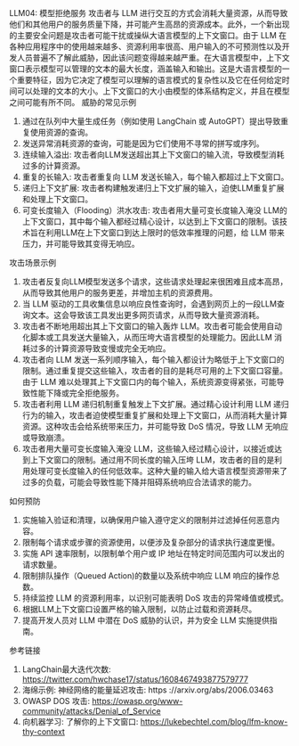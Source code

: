 LLM04: 模型拒绝服务
 攻击者与 LLM 进行交互的方式会消耗大量资源，从而导致他们和其他用户的服务质量下降，并可能产生高昂的资源成本。此外，一个新出现的主要安全问题是攻击者可能干扰或操纵大语言模型的上下文窗口。由于 LLM 在各种应用程序中的使用越来越多、资源利用率很高、用户输入的不可预测性以及开发人员普遍不了解此威胁，因此该问题变得越来越严重。在大语言模型中，上下文窗口表示模型可以管理的文本的最大长度，涵盖输入和输出。这是大语言模型的一个重要特征，因为它决定了模型可以理解的语言模式的复杂性以及它在任何给定时间可以处理的文本的大小。上下文窗口的大小由模型的体系结构定义，并且在模型之间可能有所不同。
 威胁的常见示例
 
1. 通过在队列中大量生成任务（例如使用 LangChain 或 AutoGPT）提出导致重复使用资源的查询。
2. 发送异常消耗资源的查询，可能是因为它们使用不寻常的拼写或序列。
3. 连续输入溢出: 攻击者向LLM发送超出其上下文窗口的输入流，导致模型消耗过多的计算资源。
4. 重复的长输入: 攻击者重复向 LLM 发送长输入，每个输入都超过上下文窗口。
5. 递归上下文扩展: 攻击者构建触发递归上下文扩展的输入，迫使LLM重复扩展和处理上下文窗口。
6. 可变长度输入（Flooding）洪水攻击: 攻击者用大量可变长度输入淹没 LLM的上下文窗口，其中每个输入都经过精心设计，以达到上下文窗口的限制。该技术旨在利用LLM在上下文窗口到达上限时的低效率推理的问题，给 LLM 带来压力，并可能导致其变得无响应。
 
攻击场景示例
 
1. 攻击者反复向LLM模型发送多个请求，这些请求处理起来很困难且成本高昂，从而导致其他用户的服务更差，并增加主机的资源费用。
2. 当 LLM 驱动的工具收集信息以响应良性查询时，会遇到网页上的一段LLM查询文本。这会导致该工具发出更多网页请求，从而导致大量资源消耗。
3. 攻击者不断地用超出其上下文窗口的输入轰炸 LLM。攻击者可能会使用自动化脚本或工具发送大量输入，从而压垮大语言模型的处理能力。因此LLM 消耗过多的计算资源导致变慢或完全无响应。
4. 攻击者向 LLM 发送一系列顺序输入，每个输入都设计为略低于上下文窗口的限制。通过重复提交这些输入，攻击者的目的是耗尽可用的上下文窗口容量。由于 LLM 难以处理其上下文窗口内的每个输入，系统资源变得紧张，可能导致性能下降或完全拒绝服务。
5. 攻击者利用 LLM 递归机制重复触发上下文扩展。通过精心设计利用 LLM 递归行为的输入，攻击者迫使模型重复扩展和处理上下文窗口，从而消耗大量计算资源。这种攻击会给系统带来压力，并可能导致 DoS 情况，导致 LLM 无响应或导致崩溃。
6. 攻击者用大量可变长度输入淹没 LLM，这些输入经过精心设计，以接近或达到上下文窗口的限制。通过用不同长度的输入压垮 LLM，攻击者的目的是利用处理可变长度输入的任何低效率。这种大量的输入给大语言模型资源带来了过多的负载，可能会导致性能下降并阻碍系统响应合法请求的能力。
 
如何预防
 
1. 实施输入验证和清理，以确保用户输入遵守定义的限制并过滤掉任何恶意内容。
2. 限制每个请求或步骤的资源使用，以便涉及复杂部分的请求执行速度更慢。
3. 实施 API 速率限制，以限制单个用户或 IP 地址在特定时间范围内可以发出的请求数量。
4. 限制排队操作（Queued Action)的数量以及系统中响应 LLM 响应的操作总数。
5. 持续监控 LLM 的资源利用率，以识别可能表明 DoS 攻击的异常峰值或模式。
6. 根据LLM上下文窗口设置严格的输入限制，以防止过载和资源耗尽。
7. 提高开发人员对 LLM 中潜在 DoS 威胁的认识，并为安全 LLM 实施提供指南。


参考链接
 
1. LangChain最大迭代次数:  https://twitter.com/hwchase17/status/1608467493877579777
2. 海绵示例: 神经网络的能量延迟攻击:  https ://arxiv.org/abs/2006.03463
3. OWASP DOS 攻击:  https://owasp.org/www-community/attacks/Denial_of_Service
4. 向机器学习: 了解你的上下文窗口:  https://lukebechtel.com/blog/lfm-know-thy-context
